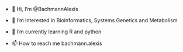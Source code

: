 - 👋 Hi, I’m @BachmannAlexis
- 👀 I’m interested in Bioinformatics, Systems Genetics and Metabolism
- 🌱 I’m currently learning R and python

- 📫 How to reach me bachmann.alexis

<!---
BachmannAlexis/BachmannAlexis is a ✨ special ✨ repository because its `README.md` (this file) appears on your GitHub profile.
You can click the Preview link to take a look at your changes.
--->
